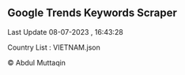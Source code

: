 

## Google Trends Keywords Scraper 
 
Last Update 08-07-2023 , 16:43:28

Country List :
VIETNAM.json



© Abdul Muttaqin 
